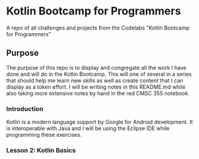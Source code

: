 # Kotlin Bootcamp for Programmers

 A repo of all challenges and projects from the Codelabs "Kotlin Bootcamp for Programmers"
  
## Purpose

 The purpose of this repo is to display and congregate all the work I have done and will do in the Kotlin Bootcamp. This will one of several in a series that should help me learn new skills as well as create content that I can display as a token effort. I will be writing notes in this README.md while also taking more extensive notes by hand in the red CMSC 355 notebook.

### Introduction

 Kotlin is a modern language support by Google for Android development. It is interoperable with Java and I will be using the Eclipse IDE while programming these exercises.

### Lesson 2: Kotlin Basics

 
